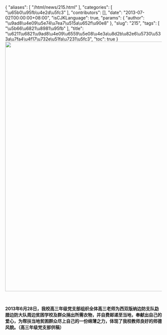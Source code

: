 {
    "aliases": [
        "/html/news/215.html"
    ],
    "categories": [
        "\u65b0\u95fb\u4e2d\u5fc3"
    ],
    "contributors": [],
    "date": "2013-07-02T00:00:00+08:00",
    "isCJKLanguage": true,
    "params": {
        "author": "\u9ad8\u4e09\u5e74\u7ea7\u515a\u652f\u90e8"
    },
    "slug": "215",
    "tags": [
        "\u5b66\u6821\u8981\u95fb"
    ],
    "title": "\u6211\u6821\u9ad8\u4e09\u6559\u5e08\u4e3a\u8d2b\u82e6\u5730\u533a\u7fa4\u4f17\u732e\u51fa\u7231\u5fc3",
    "toc": true
}
**<img
    src="https://cdn.tfls.online/mirror/full/ed9823b2f5f4b3d453e3a53d33d215068f6ef2ce.jpg"
    style="display:block;margin-left:auto;margin-right:auto;"
    decoding="async"
    fetchpriority="auto"
    loading="lazy"
    height="800"
    width="600"
/>**

 

**2013年6月28日，我校高三年级党支部组织全体高三老师为西双版纳边防支队勐腊边防大队周边贫困学校及群众捐出所需衣物，并自费邮递至当地，奉献出自己的爱心，为帮扶当地贫困群众尽上自己的一份绵薄之力，体现了我校教师良好的师德风貌。（高三年级党支部供稿）**

